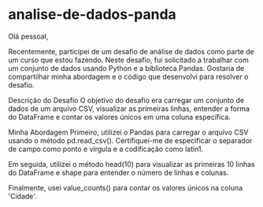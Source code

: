 # analise-de-dados-panda

Olá pessoal,

Recentemente, participei de um desafio de análise de dados como parte de um curso que estou fazendo. Neste desafio, fui solicitado a trabalhar com um conjunto de dados usando Python e a biblioteca Pandas. Gostaria de compartilhar minha abordagem e o código que desenvolvi para resolver o desafio.

Descrição do Desafio
O objetivo do desafio era carregar um conjunto de dados de um arquivo CSV, visualizar as primeiras linhas, entender a forma do DataFrame e contar os valores únicos em uma coluna específica.

Minha Abordagem
Primeiro, utilizei o Pandas para carregar o arquivo CSV usando o método pd.read_csv(). Certifiquei-me de especificar o separador de campo como ponto e vírgula e a codificação como latin1.

Em seguida, utilizei o método head(10) para visualizar as primeiras 10 linhas do DataFrame e shape para entender o número de linhas e colunas.

Finalmente, usei value_counts() para contar os valores únicos na coluna 'Cidade'.

